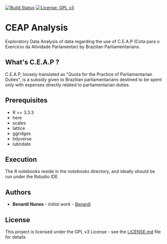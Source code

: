 [![Build Status](https://img.shields.io/badge/R%3E%3D-3.3.3-6666ff.svg)](https://cran.r-project.org/doc/FAQ/R-FAQ.html)
[![License: GPL v3](https://img.shields.io/badge/License-GPLv3-blue.svg)](https://www.gnu.org/licenses/gpl-3.0)

# CEAP Analysis

Exploratory Data Analysis of data regarding the use of C.E.A.P (Cota para o Exercício da Atividade Parlamentar) by Brazilian Parliamentarians.
 
## What's C.E.A.P ?

C.E.A.P, loosely translated as "Quota for the Practice of Parliamentarian Duties", is a subsidy given to Brazilian parliamentarians destined to be spent only with expenses directly related to parliamentarian duties.

## Prerequisites

* R >= 3.3.3
* here
* scales
* lattice
* ggridges
* tidyverse
* lubridate

## Execution

The R notebooks reside in the *notebooks* directory, and ideally should be run under the Rstudio IDE.

## Authors

* **Benardi Nunes** - *Initial work* - [Benardi](https://github.com/Benardi)

## License

This project is licensed under the GPL v3 License - see the [LICENSE.md](LICENSE.md) file for details

